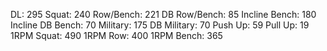DL: 295
 Squat: 240
 Row/Bench: 221
 DB Row/Bench: 85
 Incline Bench: 180
 Incline DB Bench: 70
 Military: 175
 DB Military: 70
 Push Up: 59
 Pull Up: 19
 1RPM Squat: 490
 1RPM Row: 400
 1RPM Bench: 365

